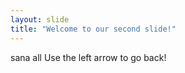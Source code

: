 ```yaml
---
layout: slide
title: "Welcome to our second slide!"
---
```

sana all 
Use the left arrow to go back!
